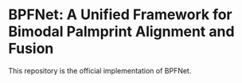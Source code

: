 # BPFNet: A Unified Framework for Bimodal Palmprint Alignment and Fusion

This repository is the official implementation of BPFNet.


